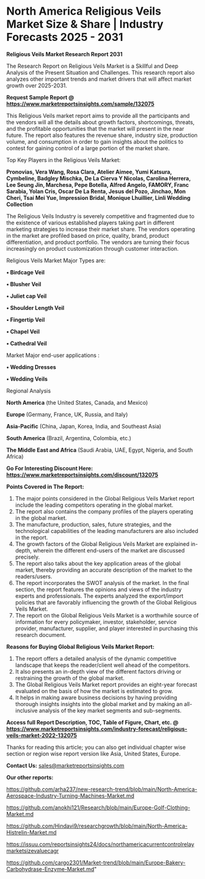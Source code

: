 # North America Religious Veils Market Size & Share | Industry Forecasts 2025 - 2031

<strong>Religious Veils Market Research Report 2031</strong>

The Research Report on Religious Veils Market is a Skillful and Deep Analysis of the Present Situation and Challenges. This research report also analyzes other important trends and market drivers that will affect market growth over 2025-2031.

<strong>Request Sample Report @ <a href=https://www.marketreportsinsights.com/sample/132075>https://www.marketreportsinsights.com/sample/132075</a></strong>

This Religious Veils market report aims to provide all the participants and the vendors will all the details about growth factors, shortcomings, threats, and the profitable opportunities that the market will present in the near future. The report also features the revenue share, industry size, production volume, and consumption in order to gain insights about the politics to contest for gaining control of a large portion of the market share.

Top Key Players in the Religious Veils Market:

<strong>Pronovias, Vera Wang, Rosa Clara, Atelier Aimee, Yumi Katsura, Cymbeline, Badgley Mischka, De La Cierva Y Nicolas, Carolina Herrera, Lee Seung Jin, Marchesa, Pepe Botella, Alfred Angelo, FAMORY, Franc Sarabia, Yolan Cris, Oscar De La Renta, Jesus del Pozo, Jinchao, Mon Cheri, Tsai Mei Yue, Impression Bridal, Monique Lhuillier, Linli Wedding Collection</strong>

The Religious Veils Industry is severely competitive and fragmented due to the existence of various established players taking part in different marketing strategies to increase their market share. The vendors operating in the market are profiled based on price, quality, brand, product differentiation, and product portfolio. The vendors are turning their focus increasingly on product customization through customer interaction.

Religious Veils Market Major Types are:

<strong>• Birdcage Veil

• Blusher Veil

• Juliet cap Veil

• Shoulder Length Veil

• Fingertip Veil

• Chapel Veil

• Cathedral Veil</strong>

Market Major end-user applications :

<strong>• Wedding Dresses

• Wedding Veils</strong>

Regional Analysis

</u><strong><b>North America</b></strong> (the United States, Canada, and Mexico)

<strong><b>Europe </b></strong>(Germany, France, UK, Russia, and Italy)

<strong><b>Asia-Pacific</b></strong> (China, Japan, Korea, India, and Southeast Asia)

<strong><b>South America</b></strong> (Brazil, Argentina, Colombia, etc.)

<strong><b>The Middle East and Africa</b></strong> (Saudi Arabia, UAE, Egypt, Nigeria, and South Africa)

<strong>Go For Interesting Discount Here: <a href=https://www.marketreportsinsights.com/discount/132075>https://www.marketreportsinsights.com/discount/132075</a></strong>

<strong>Points Covered in The Report:</strong>
<ol>
  <li>The major points considered in the Global Religious Veils Market report include the leading competitors operating in the global market.</li>
  <li>The report also contains the company profiles of the players operating in the global market.</li>
  <li>The manufacture, production, sales, future strategies, and the technological capabilities of the leading manufacturers are also included in the report.</li>
  <li>The growth factors of the Global Religious Veils Market are explained in-depth, wherein the different end-users of the market are discussed precisely.</li>
  <li>The report also talks about the key application areas of the global market, thereby providing an accurate description of the market to the readers/users.</li>
  <li>The report incorporates the SWOT analysis of the market. In the final section, the report features the opinions and views of the industry experts and professionals. The experts analyzed the export/import policies that are favorably influencing the growth of the Global Religious Veils Market.</li>
  <li>The report on the Global Religious Veils Market is a worthwhile source of information for every policymaker, investor, stakeholder, service provider, manufacturer, supplier, and player interested in purchasing this research document.</li>
</ol>
<strong>Reasons for Buying Global Religious Veils Market Report:</strong>

<ol>
  <li>The report offers a detailed analysis of the dynamic competitive landscape that keeps the reader/client well ahead of the competitors.</li>
  <li>It also presents an in-depth view of the different factors driving or restraining the growth of the global market.</li>
  <li>The Global Religious Veils Market report provides an eight-year forecast evaluated on the basis of how the market is estimated to grow.</li>
  <li>It helps in making aware business decisions by having providing thorough insights insights into the global market and by making an all-inclusive analysis of the key market segments and sub-segments.</li>
</ol>
<strong>Access full Report Description, TOC, Table of Figure, Chart, etc. @ <a href=https://www.marketreportsinsights.com/industry-forecast/religious-veils-market-2022-132075>https://www.marketreportsinsights.com/industry-forecast/religious-veils-market-2022-132075</a></strong>


Thanks for reading this article; you can also get individual chapter wise section or region wise report version like Asia, United States, Europe.

<strong>Contact Us:</strong>
sales@marketreportsinsights.com

<strong>Our other reports:</strong>

<a href=https://github.com/arha237/new-research-trend/blob/main/North-America-Aerospace-Industry-Turning-Machines-Market.md>https://github.com/arha237/new-research-trend/blob/main/North-America-Aerospace-Industry-Turning-Machines-Market.md</a>

<a href=https://github.com/anokhi121/Research/blob/main/Europe-Golf-Clothing-Market.md>https://github.com/anokhi121/Research/blob/main/Europe-Golf-Clothing-Market.md</a>

<a href=https://github.com/Hindavi9/researchgrowth/blob/main/North-America-Histrelin-Market.md>https://github.com/Hindavi9/researchgrowth/blob/main/North-America-Histrelin-Market.md</a>

<a href=https://issuu.com/reportsinsights24/docs/northamericacurrentcontrolrelaymarketsizevaluecagr>https://issuu.com/reportsinsights24/docs/northamericacurrentcontrolrelaymarketsizevaluecagr</a>

<a href=https://github.com/cargo2301/Market-trend/blob/main/Europe-Bakery-Carbohydrase-Enzyme-Market.md>https://github.com/cargo2301/Market-trend/blob/main/Europe-Bakery-Carbohydrase-Enzyme-Market.md</a>"
